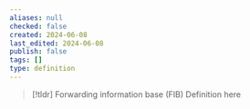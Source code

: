 ```yaml
---
aliases: null
checked: false
created: 2024-06-08
last_edited: 2024-06-08
publish: false
tags: []
type: definition
---
```

>[!tldr] Forwarding information base (FIB)
>Definition here

